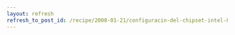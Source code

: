 ```yaml
---
layout: refresh
refresh_to_post_id: /recipe/2008-01-21/configuracin-del-chipset-intel-82801h-con-alsa
---
```

